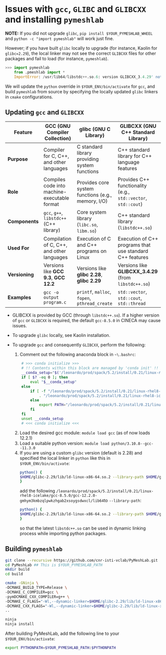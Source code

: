 # Issues with `gcc`, `GLIBC` and `GLIBCXX` and installing `pymeshlab`

**NOTE:** If you did not upgrade `glibc`, `pip install $YOUR_PYMESHLAB_WHEEL` and `python -c "import pymeshlab"` will work just fine. 


However; if you have built `glibc` locally to upgrade (for instance, Kaolin for `glibc=2.29`), the local linker may not see the correct `GLIBCXX` files for other packages and fail to load (for instance, `pymeshlab`).

```python
>>> import pymeshlab
    from .pmeshlab import *
    ImportError: /usr/lib64/libstdc++.so.6: version GLIBCXX_3.4.29' not found (required by /leonardo_work/EUHPC_A02_031/3d-gan-diff/PyMeshLab/pymeshlab/pmeshlab.cpython-310-x86_64-linux-gnu.so)
```

We will update the `python` override in `$YOUR_ENV/bin/activate` for `gcc`, and build `pymeshlab` from source by specifying the locally updated `glibc` linkers in `cmake` configurations.


## Updating `gcc` and `GLIBCXX`
| Feature           | **GCC** (GNU Compiler Collection)        | **glibc** (GNU C Library)             | **GLIBCXX** (GNU C++ Standard Library) |
|-------------------|------------------------------------------|---------------------------------------|----------------------------------------|
| **Purpose**        | Compiler for C, C++, and other languages | C standard library providing system functions | C++ standard library for C++ language features |
| **Role**           | Compiles code into machine-executable format | Provides core system functions (e.g., memory, I/O) | Provides C++ functionality (e.g., `std::vector`, `std::cout`) |
| **Components**     | `gcc`, `g++`, `libstdc++` (C++ library)  | Core system library (`libc.so`, `libm.so`) | C++ standard library (`libstdc++.so`) |
| **Used For**       | Compilation of C, C++, and other languages | Execution of C and C++ programs on Linux | Execution of C++ programs that use standard C++ features |
| **Versioning**     | Versions like **GCC 9.3**, **GCC 12.2**  | Versions like **glibc 2.28**, **glibc 2.29** | Versions like **GLIBCXX_3.4.29** (from `libstdc++.so`) |
| **Examples**       | `gcc -o output program.c`                | `printf`, `malloc`, `fopen`, `pthread_create` | `std::vector`, `std::cout`, `std::thread` |

* GLIBCXX is provided by GCC (through `libstdc++.so`). If a higher version of `gcc` or `GLIBCXX` is required, the default `gcc-8.5.0` in CINECA may cause issues.

* To upgrade `glibc` locally, see Kaolin installation.
* To upgrade `gcc` and consequently `GLIBCXX`, perform the following:
    1. Comment out the following anaconda block in `~\.bashrc`:
    ```bash
        # >>> conda initialize >>>
        # !! Contents within this block are managed by 'conda init' !!
        __conda_setup="$('/leonardo/prod/spack/5.2/install/0.21/linux-rhel8-icelake/gcc-8.5.0/anaconda3-2023.09-0-zcre7pfofz45c3btxpdk5zvcicdq5evx/bin/conda' 'shell.bash' 'hook' 2> /dev/null)"
        if [ $? -eq 0 ]; then
            eval "$__conda_setup"
        else
            if [ -f "/leonardo/prod/spack/5.2/install/0.21/linux-rhel8-icelake/gcc-8.5.0/anaconda3-2023.09-0-zcre7pfofz45c3btxpdk5zvcicdq5evx/etc/profile.d/conda.sh" ]; then
                . "/leonardo/prod/spack/5.2/install/0.21/linux-rhel8-icelake/gcc-8.5.0/anaconda3-2023.09-0-zcre7pfofz45c3btxpdk5zvcicdq5evx/etc/profile.d/conda.sh"
            else
                export PATH="/leonardo/prod/spack/5.2/install/0.21/linux-rhel8-icelake/gcc-8.5.0/anaconda3-2023.09-0-zcre7pfofz45c3btxpdk5zvcicdq5evx/bin:$PATH"
            fi
        fi
        unset __conda_setup
        # <<< conda initialize <<<
    ```
    2. Load the desired gcc module: `module load gcc` (as of now loads 12.2.1)
    3. Load a suitable python version: `module load python/3.10.8--gcc--11.3.0`
    4. If you are using a custom `glibc` version (default is 2.28) and specified the local linker in `python` like this in `$YOUR_ENV/bin/activate`: 
        ```bash
        python() {
        $HOME/glibc-2.29/lib/ld-linux-x86-64.so.2 --library-path $HOME/glibc-2.29/lib:$HOME/glibc-2.29/lib64:/usr/lib64:/lib64 $YOUR_ENV_PATH/bin/python "$@"
        }
        ```
        add the following `/leonardo/prod/spack/5.2/install/0.21/linux-rhel8-icelake/gcc-8.5.0/gcc-12.2.0-gmhym3kmbzqlpwkzhgab2xsoygsdwxcl/lib64`to `--library-path`:
        ```bash
        python() {
        $HOME/glibc-2.29/lib/ld-linux-x86-64.so.2 --library-path $HOME/glibc-2.29/lib:$HOME/glibc-2.29/lib64:/leonardo/prod/spack/5.2/install/0.21/linux-rhel8-icelake/gcc-8.5.0/gcc-12.2.0-gmhym3kmbzqlpwkzhgab2xsoygsdwxcl/lib64:/lib64:$LD_LIBRARY_PATH /leonardo_work/EUHPC_A02_031/3d-gan-diff/3dgandiff_env/bin/python "$@"
        }
        ```
        so that the latest `libstdc++.so` can be used in dynamic linking process while importing python packages.

## Building `pymeshlab`

```bash
git clone --recursive https://github.com/cnr-isti-vclab/PyMeshLab.git
cd PyMeshLab ## This is $YOUR_PYMESHLAB_PATH
mkdir build
cd build

cmake -GNinja \ 
-DCMAKE_BUILD_TYPE=Release \ 
-DCMAKE_C_COMPILER=gcc \ 
-pymDCMAKE_CXX_COMPILER=g++ \ 
-DCMAKE_C_FLAGS="-Wl,--dynamic-linker=$HOME/glibc-2.29/lib/ld-linux-x86-64.so.2 -L$HOME/glibc-2.29/lib -L$HOME/glibc-2.29/lib64" \ 
-DCMAKE_CXX_FLAGS="-Wl,--dynamic-linker=$HOME/glibc-2.29/lib/ld-linux-x86-64.so.2 -L$HOME/glibc-2.29/lib -L$HOME/glibc-2.29/lib64"
..

ninja
ninja install
```

After building PyMeshLab, add the following line to your `$YOUR_ENV/bin/activate`:
```bash
export PYTHONPATH=$YOUR_PYMESHLAB_PATH:$PYTHONPATH
```